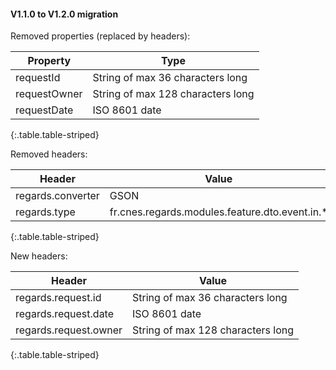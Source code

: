 #### V1.1.0 to V1.2.0 migration

Removed properties (replaced by headers):

|Property|Type|
|----|-----------|
|requestId| String of max 36 characters long|
|requestOwner| String of max 128 characters long|
|requestDate| ISO 8601 date|
{:.table.table-striped}


Removed headers:

|Header|Value|
|----|-----------|
|regards.converter| GSON|
|regards.type|fr.cnes.regards.modules.feature.dto.event.in.*|
{:.table.table-striped}

New headers:

|Header|Value|
|----|-----------|
|regards.request.id| String of max 36 characters long|
|regards.request.date| ISO 8601 date|
|regards.request.owner| String of max 128 characters long|
{:.table.table-striped}
